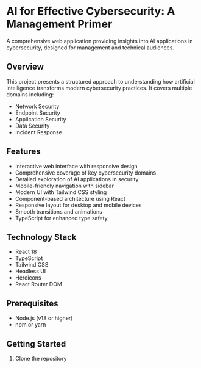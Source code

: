 # AI for Effective Cybersecurity: A Management Primer

A comprehensive web application providing insights into AI applications in cybersecurity, designed for management and technical audiences.

## Overview

This project presents a structured approach to understanding how artificial intelligence transforms modern cybersecurity practices. It covers multiple domains including:
- Network Security
- Endpoint Security
- Application Security
- Data Security
- Incident Response

## Features

- Interactive web interface with responsive design
- Comprehensive coverage of key cybersecurity domains
- Detailed exploration of AI applications in security
- Mobile-friendly navigation with sidebar
- Modern UI with Tailwind CSS styling
- Component-based architecture using React
- Responsive layout for desktop and mobile devices
- Smooth transitions and animations
- TypeScript for enhanced type safety

## Technology Stack

- React 18
- TypeScript
- Tailwind CSS
- Headless UI
- Heroicons
- React Router DOM

## Prerequisites

- Node.js (v18 or higher)
- npm or yarn

## Getting Started

1. Clone the repository
